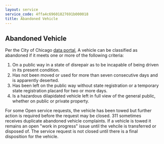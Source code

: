 ```yaml
---
layout: service
service_code: 4ffa4c69601827691b000018
title: Abandoned Vehicle
---
```


## Abandoned Vehicle 

Per the City of Chicago [data portal](https://data.cityofchicago.org/Service-Requests/311-Service-Requests-Abandoned-Vehicles/3c9v-pnva), A vehicle can be classified as abandoned if it meets one or more of the following criteria:

1. On a public way in a state of disrepair as to be incapable of being driven in its present condition. 
2. Has not been moved or used for more than seven consecutive days and is apparently deserted.
3. Has been left on the public way without state registration or a temporary state registration placard for two or more days. 
4. Is a hazardous dilapidated vehicle left in full view of the general public, whether on public or private property.

For some Open service requests, the vehicle has been towed but further action is required before the request may be closed. 311 sometimes receives duplicate abandoned vehicle complaints. If a vehicle is towed it remains an open "work in progress" issue until the vehcile is transferred or disposed of. The service request is not closed until there is a final disposition for the vehicle.
